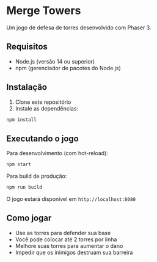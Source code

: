 # Merge Towers

Um jogo de defesa de torres desenvolvido com Phaser 3.

## Requisitos

- Node.js (versão 14 ou superior)
- npm (gerenciador de pacotes do Node.js)

## Instalação

1. Clone este repositório
2. Instale as dependências:
```bash
npm install
```

## Executando o jogo

Para desenvolvimento (com hot-reload):
```bash
npm start
```

Para build de produção:
```bash
npm run build
```

O jogo estará disponível em `http://localhost:8080`

## Como jogar

- Use as torres para defender sua base
- Você pode colocar até 2 torres por linha
- Melhore suas torres para aumentar o dano
- Impedir que os inimigos destruam sua barreira 